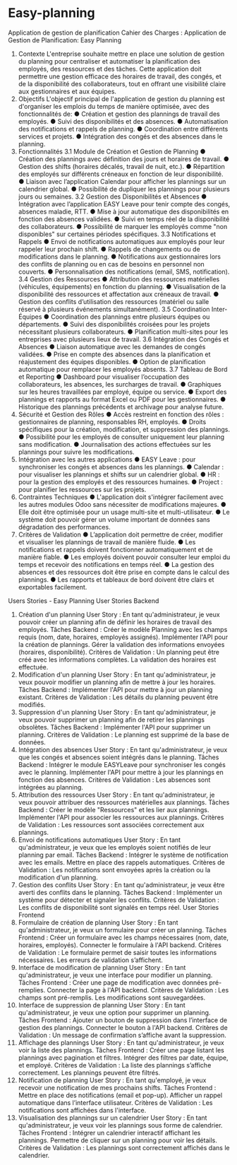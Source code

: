 # Easy-planning
Application de gestion de planification
Cahier des Charges : Application de
Gestion de Planification: Easy Planning
1. Contexte
L'entreprise souhaite mettre en place une solution de gestion du
planning pour centraliser et automatiser la planification des employés,
des ressources et des tâches. Cette application doit permettre une
gestion efficace des horaires de travail, des congés, et de la disponibilité
des collaborateurs, tout en offrant une visibilité claire aux gestionnaires
et aux équipes.
2. Objectifs
L'objectif principal de l'application de gestion du planning est d'organiser
les emplois du temps de manière optimisée, avec des fonctionnalités de:
● Création et gestion des plannings de travail des employés.
● Suivi des disponibilités et des absences.
● Automatisation des notifications et rappels de planning.
● Coordination entre différents services et projets.
● Intégration des congés et des absences dans le planning.
3. Fonctionnalités
3.1 Module de Création et Gestion de Planning
● Création des plannings avec définition des jours et horaires de
travail.
● Gestion des shifts (horaires décalés, travail de nuit, etc.).
● Répartition des employés sur différents créneaux en fonction de
leur disponibilité.
● Liaison avec l’application Calendar pour afficher les plannings sur
un calendrier global.
● Possibilité de dupliquer les plannings pour plusieurs jours ou
semaines.
3.2 Gestion des Disponibilités et Absences
● Intégration avec l’application EASY Leave pour tenir compte des
congés, absences maladie, RTT.
● Mise à jour automatique des disponibilités en fonction des
absences validées.
● Suivi en temps réel de la disponibilité des collaborateurs.
● Possibilité de marquer les employés comme "non disponibles" sur
certaines périodes spécifiques.
3.3 Notifications et Rappels
● Envoi de notifications automatiques aux employés pour leur
rappeler leur prochain shift.
● Rappels de changements ou de modifications dans le planning.
● Notifications aux gestionnaires lors des conflits de planning ou en
cas de besoins en personnel non couverts.
● Personnalisation des notifications (email, SMS, notification).
3.4 Gestion des Ressources
● Attribution des ressources matérielles (véhicules, équipements) en
fonction du planning.
● Visualisation de la disponibilité des ressources et affectation aux
créneaux de travail.
● Gestion des conflits d’utilisation des ressources (matériel ou salle
réservé à plusieurs événements simultanément).
3.5 Coordination Inter-Équipes
● Coordination des plannings entre plusieurs équipes ou
départements.
● Suivi des disponibilités croisées pour les projets nécessitant
plusieurs collaborateurs.
● Planification multi-sites pour les entreprises avec plusieurs lieux de
travail.
3.6 Intégration des Congés et Absences
● Liaison automatique avec les demandes de congés validées.
● Prise en compte des absences dans la planification et
réajustement des équipes disponibles.
● Option de planification automatique pour remplacer les employés
absents.
3.7 Tableau de Bord et Reporting
● Dashboard pour visualiser l’occupation des collaborateurs, les
absences, les surcharges de travail.
● Graphiques sur les heures travaillées par employé, équipe ou
service.
● Export des plannings et rapports au format Excel ou PDF pour les
gestionnaires.
● Historique des plannings précédents et archivage pour analyse
future.
4. Sécurité et Gestion des Rôles
● Accès restreint en fonction des rôles : gestionnaires de planning,
responsables RH, employés.
● Droits spécifiques pour la création, modification, et suppression
des plannings.
● Possibilité pour les employés de consulter uniquement leur
planning sans modification.
● Journalisation des actions effectuées sur les plannings pour suivre
les modifications.
5. Intégration avec les autres applications
● EASY Leave : pour synchroniser les congés et absences dans les
plannings.
● Calendar : pour visualiser les plannings et shifts sur un calendrier
global.
● HR : pour la gestion des employés et des ressources humaines.
● Project : pour planifier les ressources sur les projets.
6. Contraintes Techniques
● L'application doit s'intégrer facilement avec les autres modules
Odoo sans nécessiter de modifications majeures.
● Elle doit être optimisée pour un usage multi-site et multi-utilisateur.
● Le système doit pouvoir gérer un volume important de données
sans dégradation des performances.
7. Critères de Validation
● L’application doit permettre de créer, modifier et visualiser les
plannings de travail de manière fluide.
● Les notifications et rappels doivent fonctionner automatiquement
et de manière fiable.
● Les employés doivent pouvoir consulter leur emploi du temps et
recevoir des notifications en temps réel.
● La gestion des absences et des ressources doit être prise en
compte dans le calcul des plannings.
● Les rapports et tableaux de bord doivent être clairs et exportables
facilement.


Users Stories - Easy Planning
User Stories Backend
1. Création d'un planning
User Story : En tant qu'administrateur, je veux pouvoir créer un planning afin de définir les horaires de travail des employés.
Tâches Backend :
Créer le modèle Planning avec les champs requis (nom, date, horaires, employés assignés).
Implémenter l'API pour la création de plannings.
Gérer la validation des informations envoyées (horaires, disponibilité).
Critères de Validation :
Un planning peut être créé avec les informations complètes.
La validation des horaires est effectuée.
2. Modification d'un planning
User Story : En tant qu'administrateur, je veux pouvoir modifier un planning afin de mettre à jour les horaires.
Tâches Backend :
Implémenter l'API pour mettre à jour un planning existant.
Critères de Validation :
Les détails du planning peuvent être modifiés.
3. Suppression d'un planning
User Story : En tant qu'administrateur, je veux pouvoir supprimer un planning afin de retirer les plannings obsolètes.
Tâches Backend :
Implémenter l'API pour supprimer un planning.
Critères de Validation :
Le planning est supprimé de la base de données.
4. Intégration des absences
User Story : En tant qu'administrateur, je veux que les congés et absences soient intégrés dans le planning.
Tâches Backend :
Intégrer le module EASYLeave pour synchroniser les congés avec le planning.
Implémenter l'API pour mettre à jour les plannings en fonction des absences.
Critères de Validation :
Les absences sont intégrées au planning.
5. Attribution des ressources
User Story : En tant qu'administrateur, je veux pouvoir attribuer des ressources matérielles aux plannings.
Tâches Backend :
Créer le modèle "Ressources" et les lier aux plannings.
Implémenter l'API pour associer les ressources aux plannings.
Critères de Validation :
Les ressources sont associées correctement aux plannings.
6. Envoi de notifications automatiques
User Story : En tant qu'administrateur, je veux que les employés soient notifiés de leur planning par email.
Tâches Backend :
Intégrer le système de notification avec les emails.
Mettre en place des rappels automatiques.
Critères de Validation :
Les notifications sont envoyées après la création ou la modification d'un planning.
7. Gestion des conflits
User Story : En tant qu'administrateur, je veux être averti des conflits dans le planning.
Tâches Backend :
Implémenter un système pour détecter et signaler les conflits.
Critères de Validation :
Les conflits de disponibilité sont signalés en temps réel.
User Stories Frontend
1. Formulaire de création de planning
User Story : En tant qu'administrateur, je veux un formulaire pour créer un planning.
Tâches Frontend :
Créer un formulaire avec les champs nécessaires (nom, date, horaires, employés).
Connecter le formulaire à l'API backend.
Critères de Validation :
Le formulaire permet de saisir toutes les informations nécessaires.
Les erreurs de validation s’affichent.
2. Interface de modification de planning
User Story : En tant qu'administrateur, je veux une interface pour modifier un planning.
Tâches Frontend :
Créer une page de modification avec données pré-remplies.
Connecter la page à l'API backend.
Critères de Validation :
Les champs sont pré-remplis.
Les modifications sont sauvegardées.
3. Interface de suppression de planning
User Story : En tant qu'administrateur, je veux une option pour supprimer un planning.
Tâches Frontend :
Ajouter un bouton de suppression dans l’interface de gestion des plannings.
Connecter le bouton à l'API backend.
Critères de Validation :
Un message de confirmation s’affiche avant la suppression.
4. Affichage des plannings
User Story : En tant qu'administrateur, je veux voir la liste des plannings.
Tâches Frontend :
Créer une page listant les plannings avec pagination et filtres.
Intégrer des filtres par date, équipe, et employé.
Critères de Validation :
La liste des plannings s’affiche correctement.
Les plannings peuvent être filtrés.
5. Notification de planning
User Story : En tant qu'employé, je veux recevoir une notification de mes prochains shifts.
Tâches Frontend :
Mettre en place des notifications (email et pop-up).
Afficher un rappel automatique dans l’interface utilisateur.
Critères de Validation :
Les notifications sont affichées dans l'interface.
6. Visualisation des plannings sur un calendrier
User Story : En tant qu'administrateur, je veux voir les plannings sous forme de calendrier.
Tâches Frontend :
Intégrer un calendrier interactif affichant les plannings.
Permettre de cliquer sur un planning pour voir les détails.
Critères de Validation :
Les plannings sont correctement affichés dans le calendrier.
